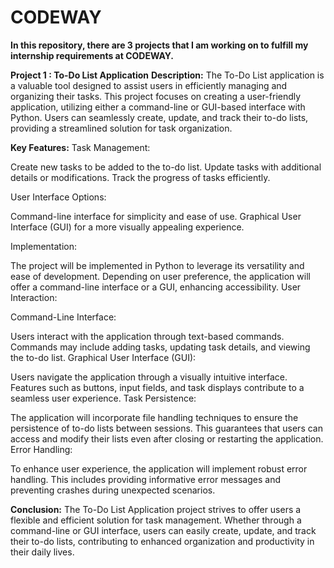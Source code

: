 # CODEWAY
**In this repository, there are 3 projects that I am working on to fulfill my internship requirements at CODEWAY.**

**Project 1 : To-Do List Application**
**Description:**
The To-Do List application is a valuable tool designed to assist users in efficiently managing and organizing their tasks. This project focuses on creating a user-friendly application, utilizing either a command-line or GUI-based interface with Python. Users can seamlessly create, update, and track their to-do lists, providing a streamlined solution for task organization.

**Key Features:**
Task Management:

Create new tasks to be added to the to-do list.
Update tasks with additional details or modifications.
Track the progress of tasks efficiently.

User Interface Options:

Command-line interface for simplicity and ease of use.
Graphical User Interface (GUI) for a more visually appealing experience.

Implementation:

The project will be implemented in Python to leverage its versatility and ease of development.
Depending on user preference, the application will offer a command-line interface or a GUI, enhancing accessibility.
User Interaction:

Command-Line Interface:

Users interact with the application through text-based commands.
Commands may include adding tasks, updating task details, and viewing the to-do list.
Graphical User Interface (GUI):

Users navigate the application through a visually intuitive interface.
Features such as buttons, input fields, and task displays contribute to a seamless user experience.
Task Persistence:

The application will incorporate file handling techniques to ensure the persistence of to-do lists between sessions. This guarantees that users can access and modify their lists even after closing or restarting the application.
Error Handling:

To enhance user experience, the application will implement robust error handling. This includes providing informative error messages and preventing crashes during unexpected scenarios.

**Conclusion:**
The To-Do List Application project strives to offer users a flexible and efficient solution for task management. Whether through a command-line or GUI interface, users can easily create, update, and track their to-do lists, contributing to enhanced organization and productivity in their daily lives.

